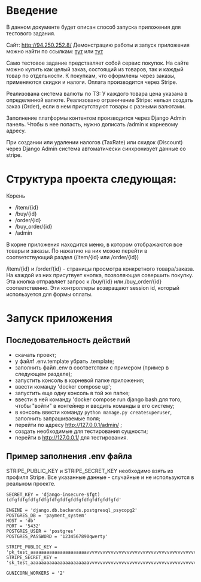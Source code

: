 # Введение
В данном документе будет описан способ запуска приложения для тестового задания.

Сайт: http://94.250.252.8/
Демонстрацию работы и запуск приложения можно найти по ссылкам: [тут](https://www.youtube.com/watch?v=jGamauMiNjw) или [тут](https://rutube.ru/video/private/c6384e3be0796eda1f60a55c45b271bf/?p=MB4ALNVdicqOa-I9s8RScQ)

Само тестовое задание представляет собой сервис покупок.
На сайте можно купить как целый заказ, состоящий из товаров, так и каждый товар по отдельности. К покупкам, что оформлены через заказы, применяются скидки и налоги. Оплата производится через Stripe.

Реализована система валюты по ТЗ: У каждого товара цена указана в определенной валюте. Реализовано ограничение Stripe: нельзя создать заказ (Order), если в нем присутствуют товары с разными валютами.

Заполнение платформы контентом производится через Django Admin панель. Чтобы в нее попасть, нужно дописать /admin к корневому адресу.


При создании или удалении налогов (TaxRate) или скидок (Discount) через Django Admin система автоматически синхронизует данные со stripe.

# Структура проекта следующая:
Корень 
- /item/{id}
- /buy/{id}
- /order/{id}
- /buy_order/{id}
- /admin

В корне приложения находится меню, в котором отображаются все товары и заказы. По нажатию на них можно перейти в соответствующий раздел (/item/{id} или /order/{id})

/item/{id} и /order/{id} - страницы просмотра конкретного товара/заказа. На каждой из них присутвует кнопка, позволяющая совершить покупку. Эта кнопка отправляет запрос к /buy/{id} или /buy_order/{id} соответственно. Эти контроллеры возвращают session id, который используется для формы оплаты.

# Запуск приложения
## Последовательность действий
- скачать проект;
- у файлf .env.template убрать .template;
- заполнить файл .env в соответствии с примером (пример в следующем разделе);
- запустить консоль в корневой папке приложения;
- ввести команду 'docker compose up';
- запустить еще одну консоль в той же папке;
- ввести в ней команду 'docker compose run django bash для того, чтобы "войти" в контейнер и вводить команды в его систему;
- в консоль ввести команду `python manage.py createsuperuser`, заполнить запрашиваемые поля;
- перейти по адресу http://127.0.0.1/admin/ ;
- создать необходимые для тестирования сущности;
- перейти в http://127.0.0.1/ для тестирования.

## Пример заполнения .env файла
STRIPE_PUBLIC_KEY и STRIPE_SECRET_KEY необходимо взять из профиля Stripe. Все указанные данные - случайные и не используются в реальном проекте.

```
SECRET_KEY = 'django-insecure-$fgt)(dfgfdfgfdfgfdfgfdfgfdfgfdfgfdfgfdfgfdfgfd'

ENGINE = 'django.db.backends.postgresql_psycopg2'
POSTGRES_DB = 'payment_system'
HOST = 'db'
PORT = '5432'
POSTGRES_USER = 'postgres'
POSTGRES_PASSWORD = '1234567890qwerty'

STRIPE_PUBLIC_KEY = 'pk_test_aaaaaaaaaaaaaaaaaaaaavvvvvvvvvvvvvvvvvvvvvvvvvvvvvvvvvvvvvvvvccccccccccccccccccccccccccccccccccccc'
STRIPE_SECRET_KEY = 'sk_test_aaaaaaaaaaaaaaaaaaaaaavvvvvvvvvvvvvvvvvvvvvvvvvvvvvvvvvvvvvvvvvvvvvccccccccccccccccccccccccccccccc'

GUNICORN_WORKERS = '2'
```
